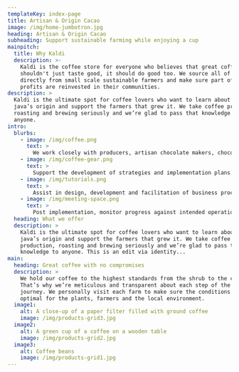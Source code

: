 ```yaml
---
templateKey: index-page
title: Artisan & Origin Cacao
image: /img/home-jumbotron.jpg
heading: Artisan & Origin Cacao
subheading: Support sustainable farming while enjoying a cup
mainpitch:
  title: Why Kaldi
  description: >-
    Kaldi is the coffee store for everyone who believes that great coffee
    shouldn't just taste good, it should do good too. We source all of our beans
    directly from small scale sustainable farmers and make sure part of the
    profits are reinvested in their communities.
description: >
  Kaldi is the ultimate spot for coffee lovers who want to learn about their
  java’s origin and support the farmers that grew it. We take coffee production,
  roasting and brewing seriously and we’re glad to pass that knowledge to
  anyone.
intro:
  blurbs:
    - image: /img/coffee.png
      text: >
        We work closely with producers, artisan chocolate makers, chocolatiers to identify Cocoa  bean improvement opportunities, prioritize and ensure the right initiatives are implemented to obtain a superior quality Cocoa bean
    - image: /img/coffee-gear.png
      text: >
        Support the development of strategies and implementation plans to improve and standardize all aspects of production and operations.
    - image: /img/tutorials.png
      text: >
        Assist in design, development and facilitation of business process improvement initiatives involving operational areas.
    - image: /img/meeting-space.png
      text: >
        Post implementation, monitor progress against intended operational and financial targets and develop further refinement recommendations for continuous improvement accelerating transformation and value creation.
  heading: What we offer
  description: >
    Kaldi is the ultimate spot for coffee lovers who want to learn about their
    java’s origin and support the farmers that grew it. We take coffee
    production, roasting and brewing seriously and we’re glad to pass that
    knowledge to anyone. This is an edit via identity...
main:
  heading: Great coffee with no compromises
  description: >
    We hold our coffee to the highest standards from the shrub to the cup.
    That’s why we’re meticulous and transparent about each step of the coffee’s
    journey. We personally visit each farm to make sure the conditions are
    optimal for the plants, farmers and the local environment.
  image1:
    alt: A close-up of a paper filter filled with ground coffee
    image: /img/products-grid3.jpg
  image2:
    alt: A green cup of a coffee on a wooden table
    image: /img/products-grid2.jpg
  image3:
    alt: Coffee beans
    image: /img/products-grid1.jpg
---
```

